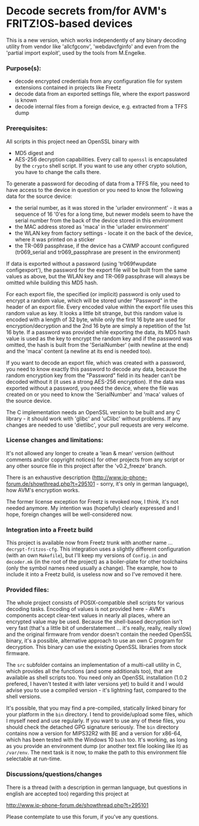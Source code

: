 # Decode secrets from/for AVM's FRITZ!OS-based devices

This is a new version, which works independently of any binary decoding utility from vendor like 'allcfgconv', 'webdavcfginfo' and even from the 'partial import exploit', used by the tools from M.Engelke.

### Purpose(s):
- decode encrypted credentials from any configuration file for system extensions contained in projects like Freetz
- decode data from an exported settings file, where the export password is known
- decode internal files from a foreign device, e.g. extracted from a TFFS dump

### Prerequisites:
All scripts in this project need an OpenSSL binary with
* MD5 digest and
* AES-256 decryption
capabilities.
Every call to ```openssl``` is encapsulated by the ```crypto``` shell script. If you want to use any other crypto solution, you have to change the calls there.

To generate a password for decoding of data from a TFFS file, you need to have access to the device in question or you need to know the following data for the source device:
* the serial number, as it was stored in the 'urlader environment' - it was a sequence of 16 '0'es for a long time, but newer models seem to have the serial number from the back of the device stored in this environment
* the MAC address stored as 'maca' in the 'urlader environment'
* the WLAN key from factory settings - locate it on the back of the device, where it was printed on a sticker
* the TR-069 passphrase, if the device has a CWMP account configured (tr069_serial and tr069_passphrase are present in the environment)

If data is exported without a password (using 'tr069fwupdate configexport'), the password for the export file will be built from the same values as above, but the WLAN key and TR-069 passphrase will always be omitted while building this MD5 hash.

For each export file, the specified (or implicit) password is only used to encrypt a random value, which will be stored under "Password" in the header of an export file. Every encoded value within the export file uses this random value as key. It looks a little bit strange, but this random value is encoded with a length of 32 byte, while only the first 16 byte are used for encryption/decryption and the 2nd 16 byte are simply a repetition of the 1st 16 byte. If a password was provided while exporting the data, its MD5 hash value is used as the key to encrypt the random key and if the password was omitted, the hash is built from the 'SerialNumber' (with newline at the end) and the 'maca' content (a newline at its end is needed too).

If you want to decode an export file, which was created with a password, you need to know exactly this password to decode any data, because the random encryption key from the "Password" field in its header can't be decoded without it (it uses a strong AES-256 encryption). If the data was exported without a password, you need the device, where the file was created on or you need to know the 'SerialNumber' and 'maca' values of the source device.

The C implementation needs an OpenSSL version to be built and any C library - it should work with 'glibc' and 'uClibc' without problems. If any changes are needed to use 'dietlibc', your pull requests are very welcome.

### License changes and limitations:
It's not allowed any longer to create a 'lean & mean' version (without comments and/or copyright notices) for other projects from any script or any other source file in this project after the 'v0.2_freeze' branch.

There is an exhaustive description (http://www.ip-phone-forum.de/showthread.php?t=295101 - sorry, it's only in german language), how AVM's encryption works.

The former license exception for Freetz is revoked now, I think, it's not needed anymore. My intention was (hopefully) clearly expressed and I hope, foreign changes will be well-considered now.

### Integration into a Freetz build
This project is available now from Freetz trunk with another name ... ```decrypt-fritzos-cfg```. This integration uses a slightly different configuration (with an own ```Makefile```), but I'll keep my versions of ```Config.in``` and ```decoder.mk``` (in the root of the project) as a boiler-plate for other toolchains (only the symbol names need usually a change). The example, how to include it into a Freetz build, is useless now and so I've removed it here.

### Provided files:
The whole project consists of POSIX-compatible shell scripts for various decoding tasks. Encoding of values is not provided here - AVM's components accept clear-text values in nearly all places, where an encrypted value may be used. Because the shell-based decryption isn't very fast (that's a little bit of understatement ... it's really, really, really slow) and the original firmware from vendor doesn't contain the needed OpenSSL binary, it's a possible, alternative approach to use an own C program for decryption. This binary can use the existing OpenSSL libraries from stock firmware.

The ```src``` subfolder contains an implementation of a multi-call utility in C, which provides all the functions (and some additionals too), that are available as shell scripts too. You need only an OpenSSL installation (1.0.2 prefered, I haven't tested it with later versions yet) to build it and I would advise you to use a compiled version - it's lightning fast, compared to the shell versions.

It's possible, that you may find a pre-compiled, statically linked binary for your platform in the ```bin``` directory. I tend to provide/upload some files, which I myself need and use regularly. If you want to use any of these files, you should check the detached GPG signature seriously.
The ```bin``` directory contains now a version for MIPS32R2 with BE and a version for x86-64, which has been tested with the Windows 10 ```bash``` too. It's working, as long as you provide an environment dump (or another text file looking like it) as ```/var/env```. The next task is it now, to make the path to this environment file selectable at run-time.

### Discussions/questions/changes

There is a thread (with a description in german language, but questions in english are accepted too) regarding this project at

http://www.ip-phone-forum.de/showthread.php?t=295101

Please contemplate to use this forum, if you've any questions.
